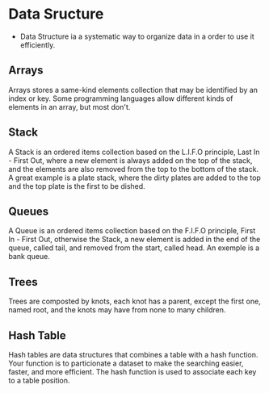 # Data Sructure

- Data Structure ia a systematic way to organize data in a order to use it efficiently.

## Arrays

Arrays stores a same-kind elements collection that may be identified by an index or key. Some programming languages allow different kinds of elements in an array, but most don't.

## Stack

A Stack is an ordered items collection based on the L.I.F.O principle, Last In - First Out, where a new element is always added on the top of the stack, and the elements are also removed from the top to the bottom of the stack. A great example is a plate stack, where the dirty plates are added to the top and the top plate is the first to be dished.

## Queues

A Queue is an ordered items collection based on the F.I.F.O principle, First In - First Out, otherwise the Stack, a new element is added in the end of the queue, called tail, and removed from the start, called head. An exemple is a bank queue.

## Trees

Trees are composted by knots, each knot has a parent, except the first one, named root, and the knots may have from none to many children.

## Hash Table

Hash tables are data structures that combines a table with a hash function.
Your function is to particionate a dataset to make the searching easier, faster, and more efficient.
The hash function is used to associate each key to a table position.
